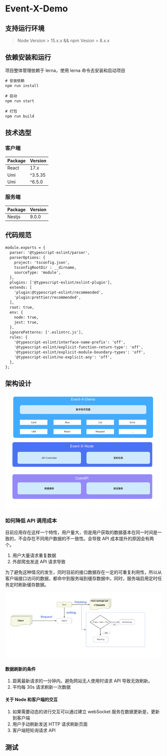 # Event-X-Demo

## 支持运行环境

> Node Version > 15.x.x && npm Vesion > 8.x.x

## 依赖安装和运行

项目整体管理依赖于 lerna，使用 lerna 命令去安装和启动项目

```
# 安装依赖
npm run install

# 启动
npm run start

# 打包
npm run build
```

## 技术选型

### 客户端

| Package | Version |
| ------- | ------- |
| React   | 17.x    |
| Umi     | ^3.5.35 |
| Umi     | ^6.5.0  |

### 服务端

| Package | Version |
| ------- | ------- |
| Nestjs  | 9.0.0   |

## 代码规范

```
module.exports = {
  parser: '@typescript-eslint/parser',
  parserOptions: {
    project: 'tsconfig.json',
    tsconfigRootDir : __dirname,
    sourceType: 'module',
  },
  plugins: ['@typescript-eslint/eslint-plugin'],
  extends: [
    'plugin:@typescript-eslint/recommended',
    'plugin:prettier/recommended',
  ],
  root: true,
  env: {
    node: true,
    jest: true,
  },
  ignorePatterns: ['.eslintrc.js'],
  rules: {
    '@typescript-eslint/interface-name-prefix': 'off',
    '@typescript-eslint/explicit-function-return-type': 'off',
    '@typescript-eslint/explicit-module-boundary-types': 'off',
    '@typescript-eslint/no-explicit-any': 'off',
  },
};
```

## 架构设计

![./imgs/x-constructor.png](./imgs/x-constructor.png)

### 如何降低 API 调用成本

目前应用存在这样一个特性，用户量大，但是用户获取的数据基本在同一时间是一致的，不会存在不同用户数据的不一致性。会导致 API 成本提升的原因会有两个。

1. 用户大量请求重复数据
2. 外部爬虫发送 API 请求导致

为了避免这种情况的发生，同时目前的接口数据存在一定的可重复利用性，所以从客户端接口访问的数据，都命中到服务端到缓存数据中。同时，服务端启用定时任务定时刷新缓存数据。

![./imgs/api缓存设计.png](./imgs/api缓存设计.png)

#### 数据刷新的条件

1. 距离最新请求的一分钟内。避免网站无人使用时请求 API 导致无效刷新。
2. 平均每 30s 请求刷新一次数据

#### 关于 Node 和客户端的交互

1. 如果需要动态的进行交互可以通过建立 webSocket 服务在数据更新是，更新到客户端
2. 用户手动刷新发送 HTTP 请求刷新页面
3. 客户端短轮询请求 API

## 测试
